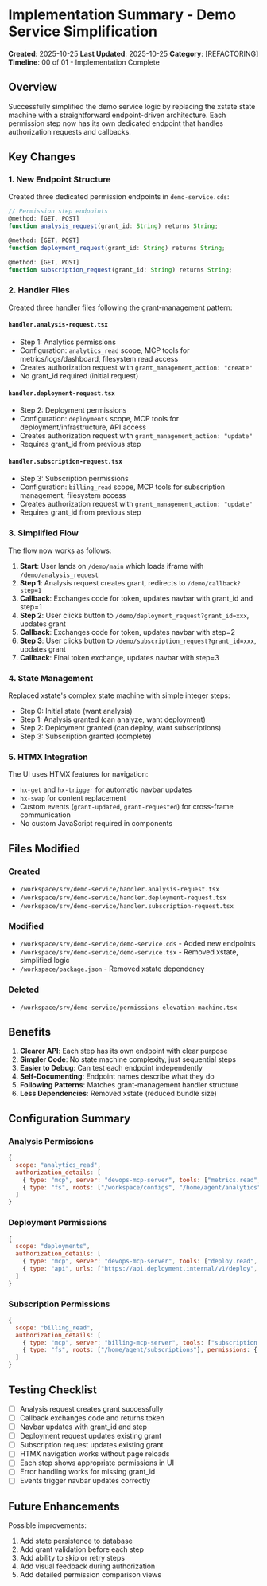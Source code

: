 # Implementation Summary - Demo Service Simplification

**Created**: 2025-10-25
**Last Updated**: 2025-10-25
**Category**: [REFACTORING]
**Timeline**: 00 of 01 - Implementation Complete

## Overview

Successfully simplified the demo service logic by replacing the xstate state machine with a straightforward endpoint-driven architecture. Each permission step now has its own dedicated endpoint that handles authorization requests and callbacks.

## Key Changes

### 1. New Endpoint Structure

Created three dedicated permission endpoints in `demo-service.cds`:

```typescript
// Permission step endpoints
@method: [GET, POST]
function analysis_request(grant_id: String) returns String;

@method: [GET, POST]
function deployment_request(grant_id: String) returns String;

@method: [GET, POST]
function subscription_request(grant_id: String) returns String;
```

### 2. Handler Files

Created three handler files following the grant-management pattern:

#### `handler.analysis-request.tsx`
- Step 1: Analytics permissions
- Configuration: `analytics_read` scope, MCP tools for metrics/logs/dashboard, filesystem read access
- Creates authorization request with `grant_management_action: "create"`
- No grant_id required (initial request)

#### `handler.deployment-request.tsx`
- Step 2: Deployment permissions
- Configuration: `deployments` scope, MCP tools for deployment/infrastructure, API access
- Creates authorization request with `grant_management_action: "update"`
- Requires grant_id from previous step

#### `handler.subscription-request.tsx`
- Step 3: Subscription permissions
- Configuration: `billing_read` scope, MCP tools for subscription management, filesystem access
- Creates authorization request with `grant_management_action: "update"`
- Requires grant_id from previous step

### 3. Simplified Flow

The flow now works as follows:

1. **Start**: User lands on `/demo/main` which loads iframe with `/demo/analysis_request`
2. **Step 1**: Analysis request creates grant, redirects to `/demo/callback?step=1`
3. **Callback**: Exchanges code for token, updates navbar with grant_id and step=1
4. **Step 2**: User clicks button to `/demo/deployment_request?grant_id=xxx`, updates grant
5. **Callback**: Exchanges code for token, updates navbar with step=2
6. **Step 3**: User clicks button to `/demo/subscription_request?grant_id=xxx`, updates grant
7. **Callback**: Final token exchange, updates navbar with step=3

### 4. State Management

Replaced xstate's complex state machine with simple integer steps:
- Step 0: Initial state (want analysis)
- Step 1: Analysis granted (can analyze, want deployment)
- Step 2: Deployment granted (can deploy, want subscriptions)
- Step 3: Subscription granted (complete)

### 5. HTMX Integration

The UI uses HTMX features for navigation:
- `hx-get` and `hx-trigger` for automatic navbar updates
- `hx-swap` for content replacement
- Custom events (`grant-updated`, `grant-requested`) for cross-frame communication
- No custom JavaScript required in components

## Files Modified

### Created
- `/workspace/srv/demo-service/handler.analysis-request.tsx`
- `/workspace/srv/demo-service/handler.deployment-request.tsx`
- `/workspace/srv/demo-service/handler.subscription-request.tsx`

### Modified
- `/workspace/srv/demo-service/demo-service.cds` - Added new endpoints
- `/workspace/srv/demo-service/demo-service.tsx` - Removed xstate, simplified logic
- `/workspace/package.json` - Removed xstate dependency

### Deleted
- `/workspace/srv/demo-service/permissions-elevation-machine.tsx`

## Benefits

1. **Clearer API**: Each step has its own endpoint with clear purpose
2. **Simpler Code**: No state machine complexity, just sequential steps
3. **Easier to Debug**: Can test each endpoint independently
4. **Self-Documenting**: Endpoint names describe what they do
5. **Following Patterns**: Matches grant-management handler structure
6. **Less Dependencies**: Removed xstate (reduced bundle size)

## Configuration Summary

### Analysis Permissions
```javascript
{
  scope: "analytics_read",
  authorization_details: [
    { type: "mcp", server: "devops-mcp-server", tools: ["metrics.read", "logs.query", "dashboard.view"] },
    { type: "fs", roots: ["/workspace/configs", "/home/agent/analytics"], permissions: { read: true } }
  ]
}
```

### Deployment Permissions
```javascript
{
  scope: "deployments",
  authorization_details: [
    { type: "mcp", server: "devops-mcp-server", tools: ["deploy.read", "deploy.create", "infrastructure.provision"] },
    { type: "api", urls: ["https://api.deployment.internal/v1/deploy", "https://api.infrastructure.internal/v1/provision"] }
  ]
}
```

### Subscription Permissions
```javascript
{
  scope: "billing_read",
  authorization_details: [
    { type: "mcp", server: "billing-mcp-server", tools: ["subscription.view", "subscription.create", "user.provision"] },
    { type: "fs", roots: ["/home/agent/subscriptions"], permissions: { read: true } }
  ]
}
```

## Testing Checklist

- [ ] Analysis request creates grant successfully
- [ ] Callback exchanges code and returns token
- [ ] Navbar updates with grant_id and step
- [ ] Deployment request updates existing grant
- [ ] Subscription request updates existing grant
- [ ] HTMX navigation works without page reloads
- [ ] Each step shows appropriate permissions in UI
- [ ] Error handling works for missing grant_id
- [ ] Events trigger navbar updates correctly

## Future Enhancements

Possible improvements:
1. Add state persistence to database
2. Add grant validation before each step
3. Add ability to skip or retry steps
4. Add visual feedback during authorization
5. Add detailed permission comparison views
